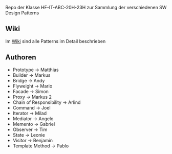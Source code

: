 Repo der Klasse HF-IT-ABC-20H-23H zur Sammlung der verschiedenen SW Design Patterns

## Wiki
Im [Wiki](../../wiki) sind alle Patterns im Detail beschrieben

## Authoren
- Prototype -> Matthias 
- Builder -> Markus 
- Bridge -> Andy 
- Flyweight -> Mario 
- Facade -> Simon 
- Proxy -> Markus 2 
- Chain of Responsibility -> Arlind 
- Command -> Joel 
- Iterator -> Milad 
- Mediator -> Angelo 
- Memento -> Gabriel 
- Observer -> Tim 
- State -> Leonie 
- Visitor -> Benjamin 
- Template Method -> Pablo 
